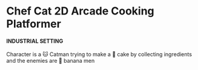 # Chef Cat 2D Arcade Cooking Platformer
 
#### INDUSTRIAL SETTING
Character is a 🐱 Catman trying to make a 🍰 cake by collecting ingredients and the enemies are 🍌 banana men
